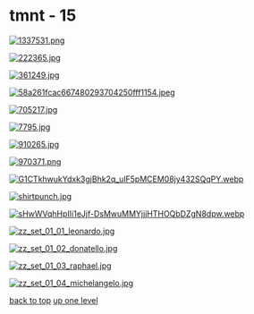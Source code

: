 # tmnt - 15
[![1337531.png](https://raw.githubusercontent.com/buckmanc/Wallpapers/main/desktop/tmnt/1337531.png "1337531.png")](https://raw.githubusercontent.com/buckmanc/Wallpapers/main/desktop/tmnt/1337531.png)

[![222365.jpg](https://raw.githubusercontent.com/buckmanc/Wallpapers/main/desktop/tmnt/222365.jpg "222365.jpg")](https://raw.githubusercontent.com/buckmanc/Wallpapers/main/desktop/tmnt/222365.jpg)

[![361249.jpg](https://raw.githubusercontent.com/buckmanc/Wallpapers/main/desktop/tmnt/361249.jpg "361249.jpg")](https://raw.githubusercontent.com/buckmanc/Wallpapers/main/desktop/tmnt/361249.jpg)

[![58a261fcac667480293704250fff1154.jpeg](https://raw.githubusercontent.com/buckmanc/Wallpapers/main/desktop/tmnt/58a261fcac667480293704250fff1154.jpeg "58a261fcac667480293704250fff1154.jpeg")](https://raw.githubusercontent.com/buckmanc/Wallpapers/main/desktop/tmnt/58a261fcac667480293704250fff1154.jpeg)

[![705217.jpg](https://raw.githubusercontent.com/buckmanc/Wallpapers/main/desktop/tmnt/705217.jpg "705217.jpg")](https://raw.githubusercontent.com/buckmanc/Wallpapers/main/desktop/tmnt/705217.jpg)

[![7795.jpg](https://raw.githubusercontent.com/buckmanc/Wallpapers/main/desktop/tmnt/7795.jpg "7795.jpg")](https://raw.githubusercontent.com/buckmanc/Wallpapers/main/desktop/tmnt/7795.jpg)

[![910265.jpg](https://raw.githubusercontent.com/buckmanc/Wallpapers/main/desktop/tmnt/910265.jpg "910265.jpg")](https://raw.githubusercontent.com/buckmanc/Wallpapers/main/desktop/tmnt/910265.jpg)

[![970371.png](https://raw.githubusercontent.com/buckmanc/Wallpapers/main/desktop/tmnt/970371.png "970371.png")](https://raw.githubusercontent.com/buckmanc/Wallpapers/main/desktop/tmnt/970371.png)

[![G1CTkhwukYdxk3gjBhk2q_ulF5pMCEM08jy432SQqPY.webp](https://raw.githubusercontent.com/buckmanc/Wallpapers/main/desktop/tmnt/G1CTkhwukYdxk3gjBhk2q_ulF5pMCEM08jy432SQqPY.webp "G1CTkhwukYdxk3gjBhk2q_ulF5pMCEM08jy432SQqPY.webp")](https://raw.githubusercontent.com/buckmanc/Wallpapers/main/desktop/tmnt/G1CTkhwukYdxk3gjBhk2q_ulF5pMCEM08jy432SQqPY.webp)

[![shirtpunch.jpg](https://raw.githubusercontent.com/buckmanc/Wallpapers/main/desktop/tmnt/shirtpunch.jpg "shirtpunch.jpg")](https://raw.githubusercontent.com/buckmanc/Wallpapers/main/desktop/tmnt/shirtpunch.jpg)

[![sHwWVqhHpIIi1eJjf-DsMwuMMYjjjHTHOQbDZgN8dpw.webp](https://raw.githubusercontent.com/buckmanc/Wallpapers/main/desktop/tmnt/sHwWVqhHpIIi1eJjf-DsMwuMMYjjjHTHOQbDZgN8dpw.webp "sHwWVqhHpIIi1eJjf-DsMwuMMYjjjHTHOQbDZgN8dpw.webp")](https://raw.githubusercontent.com/buckmanc/Wallpapers/main/desktop/tmnt/sHwWVqhHpIIi1eJjf-DsMwuMMYjjjHTHOQbDZgN8dpw.webp)

[![zz_set_01_01_leonardo.jpg](https://raw.githubusercontent.com/buckmanc/Wallpapers/main/desktop/tmnt/zz_set_01_01_leonardo.jpg "zz_set_01_01_leonardo.jpg")](https://raw.githubusercontent.com/buckmanc/Wallpapers/main/desktop/tmnt/zz_set_01_01_leonardo.jpg)

[![zz_set_01_02_donatello.jpg](https://raw.githubusercontent.com/buckmanc/Wallpapers/main/desktop/tmnt/zz_set_01_02_donatello.jpg "zz_set_01_02_donatello.jpg")](https://raw.githubusercontent.com/buckmanc/Wallpapers/main/desktop/tmnt/zz_set_01_02_donatello.jpg)

[![zz_set_01_03_raphael.jpg](https://raw.githubusercontent.com/buckmanc/Wallpapers/main/desktop/tmnt/zz_set_01_03_raphael.jpg "zz_set_01_03_raphael.jpg")](https://raw.githubusercontent.com/buckmanc/Wallpapers/main/desktop/tmnt/zz_set_01_03_raphael.jpg)

[![zz_set_01_04_michelangelo.jpg](https://raw.githubusercontent.com/buckmanc/Wallpapers/main/desktop/tmnt/zz_set_01_04_michelangelo.jpg "zz_set_01_04_michelangelo.jpg")](https://raw.githubusercontent.com/buckmanc/Wallpapers/main/desktop/tmnt/zz_set_01_04_michelangelo.jpg)



[back to top](#)
[up one level](/desktop/README.MD)

